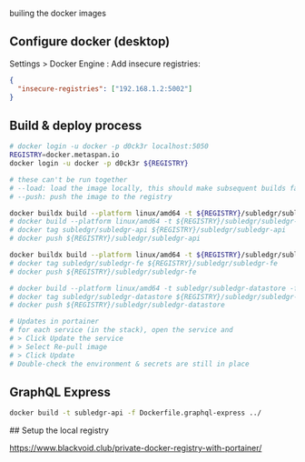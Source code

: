 

builing the docker images

## Configure docker (desktop)

Settings > Docker Engine : Add insecure registries:
```json
{
  "insecure-registries": ["192.168.1.2:5002"]
}
```

## Build & deploy process
```bash
# docker login -u docker -p d0ck3r localhost:5050
REGISTRY=docker.metaspan.io
docker login -u docker -p d0ck3r ${REGISTRY}

# these can't be run together
# --load: load the image locally, this should make subsequent builds faster
# --push: push the image to the registry

docker buildx build --platform linux/amd64 -t ${REGISTRY}/subledgr/subledgr-api -f Dockerfile.api --push ../.
# docker build --platform linux/amd64 -t ${REGISTRY}/subledgr/subledgr-api -f Dockerfile.api --push ../.
# docker tag subledgr/subledgr-api ${REGISTRY}/subledgr/subledgr-api
# docker push ${REGISTRY}/subledgr/subledgr-api

docker buildx build --platform linux/amd64 -t ${REGISTRY}/subledgr/subledgr-fe -f Dockerfile.frontend --push ../.
# docker tag subledgr/subledgr-fe ${REGISTRY}/subledgr/subledgr-fe
# docker push ${REGISTRY}/subledgr/subledgr-fe

# docker build --platform linux/amd64 -t subledgr/subledgr-datastore -f Dockerfile.postgres ../.
# docker tag subledgr/subledgr-datastore ${REGISTRY}/subledgr/subledgr-datastore
# docker push ${REGISTRY}/subledgr/subledgr-datastore

# Updates in portainer
# for each service (in the stack), open the service and 
# > Click Update the service
# > Select Re-pull image
# > Click Update
# Double-check the environment & secrets are still in place

```

## GraphQL Express
```bash
docker build -t subledgr-api -f Dockerfile.graphql-express ../
```

## Setup the local registry

https://www.blackvoid.club/private-docker-registry-with-portainer/

